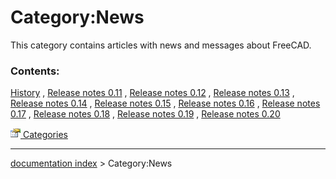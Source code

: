 # Category:News
This category contains articles with news and messages about FreeCAD.

### Contents:

[History](History.md) , [Release notes 0.11](Release_notes_0.11.md) , [Release notes 0.12](Release_notes_0.12.md) , [Release notes 0.13](Release_notes_0.13.md) , [Release notes 0.14](Release_notes_0.14.md) , [Release notes 0.15](Release_notes_0.15.md) , [Release notes 0.16](Release_notes_0.16.md) , [Release notes 0.17](Release_notes_0.17.md) , [Release notes 0.18](Release_notes_0.18.md) , [Release notes 0.19](Release_notes_0.19.md) , [Release notes 0.20](Release_notes_0.20.md)

[<img src="images/Property.png" style="width:16px"> Categories](Category_Categories.md)

---
[documentation index](../README.md) > Category:News
